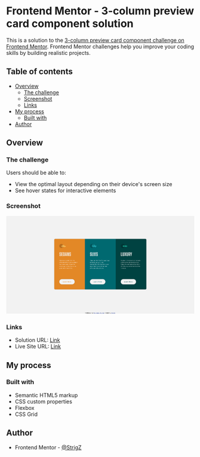 # Frontend Mentor - 3-column preview card component solution

This is a solution to the [3-column preview card component challenge on Frontend Mentor](https://www.frontendmentor.io/challenges/3column-preview-card-component-pH92eAR2-). Frontend Mentor challenges help you improve your coding skills by building realistic projects. 

## Table of contents

- [Overview](#overview)
  - [The challenge](#the-challenge)
  - [Screenshot](#screenshot)
  - [Links](#links)
- [My process](#my-process)
  - [Built with](#built-with)
- [Author](#author)




## Overview

### The challenge

Users should be able to:

- View the optimal layout depending on their device's screen size
- See hover states for interactive elements

### Screenshot

![](./screenshot.jpg)


### Links

- Solution URL: [Link](https://www.frontendmentor.io/solutions/3-column-preview-card-component-with-ccs3-and-html5-EJM1M-zvP)
- Live Site URL: [Link](https://strigz.github.io/3-column-preview-card-component-/)

## My process

### Built with

- Semantic HTML5 markup
- CSS custom properties
- Flexbox
- CSS Grid

## Author

- Frontend Mentor - [@StrigZ](https://www.frontendmentor.io/profile/StrigZ)
